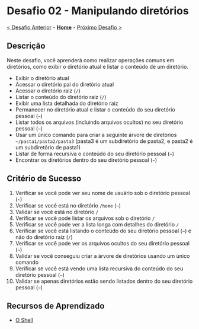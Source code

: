 # Desafio 02 - Manipulando diretórios

[< Desafio Anterior](./Desafio-01.md) - **[Home](../README.md)** - [Próximo Desafio >](./Challenge-03.md)

## Descrição

Neste desafio, você aprenderá como realizar operações comuns em diretórios, como exibir o diretório atual e listar o conteúdo de um diretório.

- Exibir o diretório atual
- Acessar o diretório pai do diretório atual
- Acessar o diretório raiz (`/`)
- Listar o conteúdo do diretório raiz (`/`)
- Exibir uma lista detalhada do diretório raiz
- Permanecer no diretório atual e listar o conteúdo do seu diretório pessoal (`~`)
- Listar todos os arquivos (incluindo arquivos ocultos) no seu diretório pessoal (`~`)
- Usar um único comando para criar a seguinte árvore de diretórios `~/pasta1/pasta2/pasta3` (pasta3 é um subdiretório de pasta2, e pasta2 é um subdiretório de pasta1)
- Listar de forma recursiva o conteúdo do seu diretório pessoal (`~`)
- Encontrar os diretórios dentro do seu diretório pessoal (`~`)

## Critério de Sucesso

1. Verificar se você pode ver seu nome de usuário sob o diretório pessoal (`~`)
2. Verificar se você está no diretório `/home` (`~`)
3. Validar se você está no diretório `/`
4. Verificar se você pode listar os arquivos sob o diretório `/`
5. Verificar se você pode ver a lista longa com detalhes do diretório `/`
6. Verificar se você está listando o conteúdo do seu diretório pessoal (`~`) e não do diretório raiz (`/`)
7. Verificar se você pode ver os arquivos ocultos do seu diretório pessoal (`~`)
8. Validar se você conseguiu criar a árvore de diretórios usando um único comando
9. Verificar se você está vendo uma lista recursiva do conteúdo do seu diretório pessoal (`~`)
10. Validar se apenas diretórios estão sendo listados dentro do seu diretório pessoal (`~`)

## Recursos de Aprendizado

- [O Shell](https://linuxjourney.com/lesson/the-shell)
